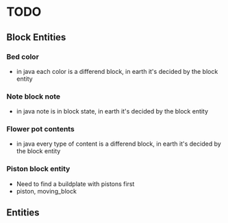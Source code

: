 # TODO

## Block Entities
### Bed color
- in java each color is a differend block, in earth it's decided by the block entity

### Note block note
- in java note is in block state, in earth it's decided by the block entity

### Flower pot contents
- in java every type of content is a differend block, in earth it's decided by the block entity

### Piston block entity
- Need to find a buildplate with pistons first
- piston, moving_block

## Entities